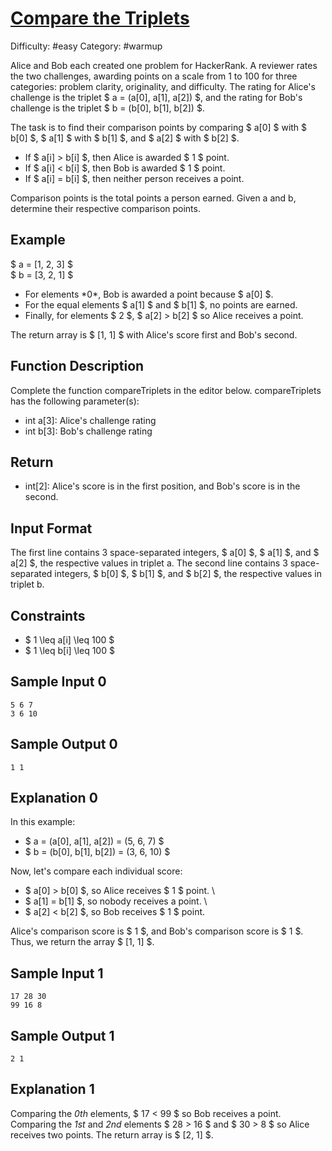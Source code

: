 # [Compare the Triplets](https://www.hackerrank.com/challenges/compare-the-triplets)

Difficulty: #easy
Category: #warmup

Alice and Bob each created one problem for HackerRank. A reviewer rates the two
challenges, awarding points on a scale from 1 to 100 for three categories:
problem clarity, originality, and difficulty.
The rating for Alice's challenge is the triplet $ a = (a[0], a[1], a[2]) $,
and the rating for Bob's challenge is the triplet $ b = (b[0], b[1], b[2]) $.

The task is to find their comparison points by comparing $ a[0] $ with
$ b[0] $, $ a[1] $ with $ b[1] $, and $ a[2] $ with $ b[2] $.

- If $ a[i] > b[i] $, then Alice is awarded $ 1 $ point.
- If $ a[i] < b[i] $, then Bob is awarded $ 1 $ point.
- If $ a[i] = b[i] $, then neither person receives a point.

Comparison points is the total points a person earned.
Given a and b, determine their respective comparison points.

## Example

$ a = [1, 2, 3] $ \
$ b = [3, 2, 1] $

- For elements \*0\*, Bob is awarded a point because $ a[0] $.
- For the equal elements $ a[1] $ and $ b[1] $, no points are earned.
- Finally, for elements $ 2 $, $ a[2] > b[2] $ so Alice receives a point.

The return array is $ [1, 1] $ with Alice's score first and Bob's second.

## Function Description

Complete the function compareTriplets in the editor below.
compareTriplets has the following parameter(s):

- int a[3]: Alice's challenge rating
- int b[3]: Bob's challenge rating

## Return

- int[2]: Alice's score is in the first position, and Bob's score is in the second.

## Input Format

The first line contains 3 space-separated integers, $ a[0] $, $ a[1] $, and
$ a[2] $, the respective values in triplet a.
The second line contains 3 space-separated integers, $ b[0] $, $ b[1] $, and
$ b[2] $, the respective values in triplet b.

## Constraints

- $ 1 \leq a[i] \leq 100 $
- $ 1 \leq b[i] \leq 100 $

## Sample Input 0

```text
5 6 7
3 6 10
```

## Sample Output 0

```text
1 1
```

## Explanation 0

In this example:

- $ a = (a[0], a[1], a[2]) = (5, 6, 7) $
- $ b = (b[0], b[1], b[2]) = (3, 6, 10) $

Now, let's compare each individual score:

- $ a[0] > b[0] $, so Alice receives $ 1 $ point. \
- $ a[1] = b[1] $, so nobody receives a point. \
- $ a[2] < b[2] $, so Bob receives $ 1 $ point.

Alice's comparison score is $ 1 $, and Bob's comparison score is $ 1 $.
Thus, we return the array $ [1, 1] $.

## Sample Input 1

```text
17 28 30
99 16 8
```

## Sample Output 1

```text
2 1
```

## Explanation 1

Comparing the *0th* elements, $ 17 < 99 $ so Bob receives a point.
Comparing the *1st* and *2nd* elements $ 28 > 16 $ and $ 30 > 8 $ so Alice
 receives two points.
The return array is $ [2, 1] $.
